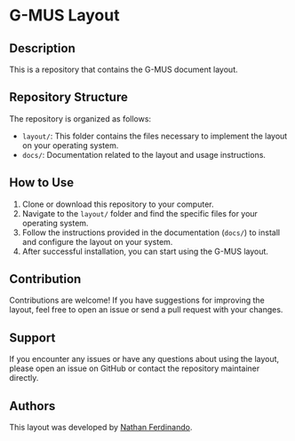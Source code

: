 # G-MUS Layout

## Description
This is a repository that contains the G-MUS document layout.

## Repository Structure
The repository is organized as follows:
- `layout/`: This folder contains the files necessary to implement the layout on your operating system.
- `docs/`: Documentation related to the layout and usage instructions.

## How to Use
1. Clone or download this repository to your computer.
2. Navigate to the `layout/` folder and find the specific files for your operating system.
3. Follow the instructions provided in the documentation (`docs/`) to install and configure the layout on your system.
4. After successful installation, you can start using the G-MUS layout.

## Contribution
Contributions are welcome! If you have suggestions for improving the layout, feel free to open an issue or send a pull request with your changes.

## Support
If you encounter any issues or have any questions about using the layout, please open an issue on GitHub or contact the repository maintainer directly.

## Authors
This layout was developed by [Nathan Ferdinando](https://github.com/nferdica).

